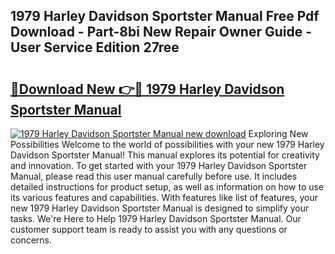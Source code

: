 ## 1979 Harley Davidson Sportster Manual Free Pdf Download - Part-8bi New Repair Owner Guide - User Service Edition 27ree

# <h2><a href="http://bc66783.oget.top/?id=1979+Harley+Davidson+Sportster+Manual">🔗Download New 👉🔴 1979 Harley Davidson Sportster Manual</a></h2>

[![1979 Harley Davidson Sportster Manual new download](https://i.imgur.com/5g1atiW.png)](http://bc66783.oget.top/?id=1979+Harley+Davidson+Sportster+Manual)
Exploring New Possibilities Welcome to the world of possibilities with your new 1979 Harley Davidson Sportster Manual! This manual explores its potential for creativity and innovation. To get started with your 1979 Harley Davidson Sportster Manual, please read this user manual carefully before use. It includes detailed instructions for product setup, as well as information on how to use its various features and capabilities. With features like list of features, your new 1979 Harley Davidson Sportster Manual is designed to simplify your tasks. We're Here to Help 1979 Harley Davidson Sportster Manual. Our customer support team is ready to assist you with any questions or concerns.
